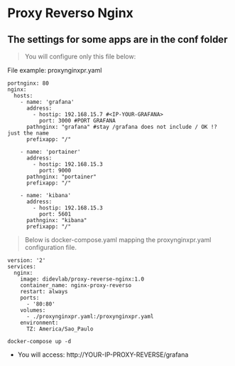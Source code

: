# Proxy Reverso Nginx

## The settings for some apps are in the conf folder

> You will configure only this file below:

File example: proxynginxpr.yaml
```
portnginx: 80
nginx:
  hosts:
    - name: 'grafana'
      address:
        - hostip: 192.168.15.7 #<IP-YOUR-GRAFANA>
          port: 3000 #PORT GRAFANA
      pathnginx: "grafana" #stay /grafana does not include / OK !? just the name
      prefixapp: "/"

    - name: 'portainer'
      address:
        - hostip: 192.168.15.3 
          port: 9000 
      pathnginx: "portainer" 
      prefixapp: "/"

    - name: 'kibana'
      address:
        - hostip: 192.168.15.3 
          port: 5601
      pathnginx: "kibana" 
      prefixapp: "/"         
```


> Below is docker-compose.yaml mapping the proxynginxpr.yaml configuration file.

```
version: '2'
services:
  nginx:
    image: didevlab/proxy-reverse-nginx:1.0
    container_name: nginx-proxy-reverso
    restart: always
    ports:
      - '80:80'
    volumes:
      - ./proxynginxpr.yaml:/proxynginxpr.yaml
    environment:
      TZ: America/Sao_Paulo
```

```
docker-compose up -d
```
- You will access: http://YOUR-IP-PROXY-REVERSE/grafana